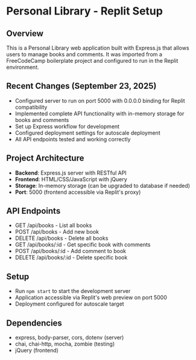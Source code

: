 # Personal Library - Replit Setup

## Overview
This is a Personal Library web application built with Express.js that allows users to manage books and comments. It was imported from a FreeCodeCamp boilerplate project and configured to run in the Replit environment.

## Recent Changes (September 23, 2025)
- Configured server to run on port 5000 with 0.0.0.0 binding for Replit compatibility
- Implemented complete API functionality with in-memory storage for books and comments
- Set up Express workflow for development
- Configured deployment settings for autoscale deployment
- All API endpoints tested and working correctly

## Project Architecture
- **Backend**: Express.js server with RESTful API
- **Frontend**: HTML/CSS/JavaScript with jQuery
- **Storage**: In-memory storage (can be upgraded to database if needed)
- **Port**: 5000 (frontend accessible via Replit's proxy)

## API Endpoints
- GET /api/books - List all books
- POST /api/books - Add new book
- DELETE /api/books - Delete all books
- GET /api/books/:id - Get specific book with comments
- POST /api/books/:id - Add comment to book
- DELETE /api/books/:id - Delete specific book

## Setup
- Run `npm start` to start the development server
- Application accessible via Replit's web preview on port 5000
- Deployment configured for autoscale target

## Dependencies
- express, body-parser, cors, dotenv (server)
- chai, chai-http, mocha, zombie (testing)
- jQuery (frontend)